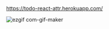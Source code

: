 
https://todo-react-attr.herokuapp.com/


![ezgif com-gif-maker](https://user-images.githubusercontent.com/62153882/179346159-13e9e630-20f2-428f-8efd-4737bb91e310.gif)
